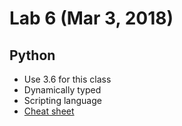 # Lab 6 (Mar 3, 2018)
## Python
* Use 3.6 for this class
* Dynamically typed
* Scripting language
* [Cheat sheet](http://ehmatthes.github.io/pcc/cheatsheets/README.html)
